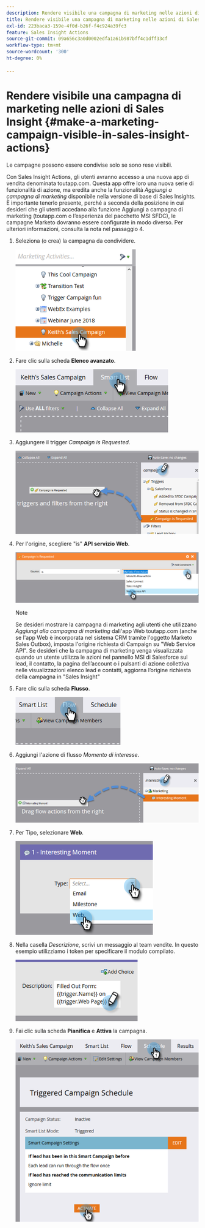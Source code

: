 ```yaml
---
description: Rendere visibile una campagna di marketing nelle azioni di Insight per le vendite - Documenti Marketo - Documentazione del prodotto
title: Rendere visibile una campagna di marketing nelle azioni di Sales Insight
exl-id: 223baca3-159e-4f0d-b26f-f4c924a39fc3
feature: Sales Insight Actions
source-git-commit: 09a656c3a0d0002edfa1a61b987bff4c1dff33cf
workflow-type: tm+mt
source-wordcount: '300'
ht-degree: 0%

---
```


# Rendere visibile una campagna di marketing nelle azioni di Sales Insight {#make-a-marketing-campaign-visible-in-sales-insight-actions}

Le campagne possono essere condivise solo se sono rese visibili.

Con Sales Insight Actions, gli utenti avranno accesso a una nuova app di vendita denominata toutapp.com. Questa app offre loro una nuova serie di funzionalità di azione, ma eredita anche la funzionalità _Aggiungi a campagna di marketing_ disponibile nella versione di base di Sales Insights. È importante tenerlo presente, perché a seconda della posizione in cui desideri che gli utenti accedano alla funzione Aggiungi a campagna di marketing (toutapp.com o l’esperienza del pacchetto MSI SFDC), le campagne Marketo dovranno essere configurate in modo diverso. Per ulteriori informazioni, consulta la nota nel passaggio 4.

1. Seleziona (o crea) la campagna da condividere.

   ![](assets/make-a-marketing-campaign-visible-sia-1.png)

1. Fare clic sulla scheda **Elenco avanzato**.

   ![](assets/make-a-marketing-campaign-visible-sia-2.png)

1. Aggiungere il trigger _Campaign is Requested_.

   ![](assets/make-a-marketing-campaign-visible-sia-3.png)

1. Per l&#39;origine, scegliere &quot;is&quot; **API servizio Web**.

   ![](assets/make-a-marketing-campaign-visible-sia-4.png)

   >[!NOTE]
   >
   >Se desideri mostrare la campagna di marketing agli utenti che utilizzano _Aggiungi alla campagna di marketing_ dall&#39;app Web toutapp.com (anche se l&#39;app Web è incorporata nel sistema CRM tramite l&#39;oggetto Marketo Sales Outbox), imposta l&#39;origine richiesta di Campaign su &quot;Web Service API&quot;. Se desideri che la campagna di marketing venga visualizzata quando un utente utilizza le azioni nel pannello MSI di Salesforce sul lead, il contatto, la pagina dell’account o i pulsanti di azione collettiva nelle visualizzazioni elenco lead e contatti, aggiorna l’origine richiesta della campagna in &quot;Sales Insight&quot;

1. Fare clic sulla scheda **Flusso**.

   ![](assets/make-a-marketing-campaign-visible-sia-5.png)

1. Aggiungi l&#39;azione di flusso _Momento di interesse_.

   ![](assets/make-a-marketing-campaign-visible-sia-6.png)

1. Per Tipo, selezionare **Web**.

   ![](assets/make-a-marketing-campaign-visible-sia-7.png)

1. Nella casella _Descrizione_, scrivi un messaggio al team vendite. In questo esempio utilizziamo i token per specificare il modulo compilato.

   ![](assets/make-a-marketing-campaign-visible-sia-8.png)

1. Fai clic sulla scheda **Pianifica** e **Attiva** la campagna.

   ![](assets/make-a-marketing-campaign-visible-sia-9.png)
